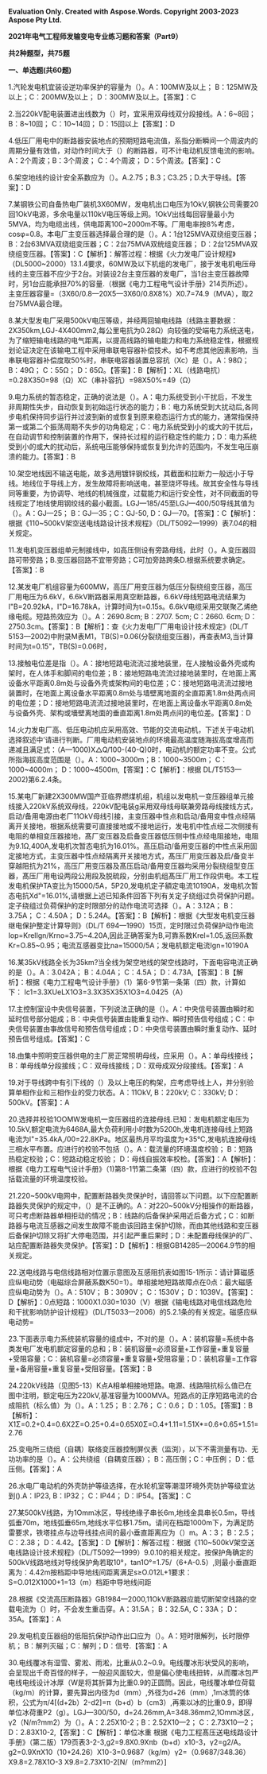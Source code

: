 ﻿**Evaluation Only. Created with Aspose.Words. Copyright 2003-2023 Aspose Pty Ltd.**

**2021年电气工程师发输变电专业练习题和答案（Part9）**

**共2种题型，共75题**

**一、单选题(共60题)**

1\.汽轮发电机宜装设逆功率保护的容量为（）。A：100MW及以上； B：125MW及以上；C：200MW及以上； D：300MW及以上。【答案】：C

2\.当220kV配电装置进出线数为（）时，宜采用双母线双分段接线。A：6~8回； B：8~10回； C：10~14回； D：15回以上【答案】：D

4\.低压厂用电中的断路器安装地点的预期短路电流值，系指分断瞬间一个周波内的周期分量有效值，对动作时间大于（）的断路器，可不计电动机反馈电流的影响。A：2个周波；B：3个周波； C：4个周波； D：5个周波。【答案】：C


6\.架空地线的设计安全系数应为（）。A.2.75；B.3；C3.25；D.大于导线。【答案】：D

7\.某钢铁公司自备热电厂装机3X60MW，发电机出口电压为1OkV,钢铁公司需要20回1OkV电源，多余电量以110kV电压等级上网。1OkV出线每回容量最小为5MVA，均为电缆出线，供电距离100~2000m不等。厂用电率按8%考虑，cosφ=0.8。本电厂主变压器选择最合理的是（）。A：1台125MVA双绕组变压器； B：2台63MVA双绕组变压器；C：2台75MVA双统组变压器； D：2台125MVA双绕组变压器。【答案】：C【解析】：解答过程：根据《火力发电厂设计规程》（DL5000~2000）13.1.4要求，60MW及以下机组的发电厂，接于发电机电压母线的主变压器不应少于2台。对装设2台主变压器的发电厂，当1台主变压器故障时，另1台应能承担70%的容量.（根据《电力工程电气设计手册》214页所述）。主变压器容量=（3X60/0.8—20X5—3X60/0.8X8%）X0.7=74.9（MVA），取2台75MVA最合理。

8\.某大型发电厂采用500kV电压等级，并经两回输电线路（线路主要数据：2X350km,LGJ-4X400mm2,每公里电抗为0.28Ω）向较强的受端电力系统送电，为了缩短输电线路的电气距离，以提高线路的输电能力和电力系统稳定性，根据规划论证决定在该输电工程中采用串联电容器补偿技术。如不考虑其他因素影响，当串联电容器补偿度取50%时，串联电容器装置总容抗（Xc）是（）。A：98Ω； B：49Ω； C：55Ω； D：65Ω。【答案】：B【解析】：XL（线路电抗）=0.28X350=98（Ω）XC（串补容抗）=98X50%=49（Ω）

9\.电力系统的暂态稳定，正确的说法是（）。A：电力系统受到小干扰后，不发生非周期性失步，自动恢复到初始运行状态的能力；B：电力系统受到大扰动后,各同步电机保持同步运行并过波到新的或恢复到原来稳态运行方式的能力，通常指保持第一或第二个振荡周期不失步的功角稳定；C：电力系统受到小的或大的干扰后，在自动调节和控制装置的作用下，保持长过程的运行稳定性的能力；D：电力系统受到小的或大的扰动后，系统电压能够保持或恢复到允许的范围内，不发生电压崩溃的能力。【答案】：B

10\.架空地线因不输送电能，故多选用镀锌钢绞线，其截面和拉断力一般远小于导线。地线位于导线上方，发生故障将影响送电，甚至烧坏导线。故其安全性与导线同等重要，为协调导、地线的机械强度，过载能力和运行安全性，对不同截面的导线规定了地线使用钢绞线的最小截面。LGJ—185/45至LGJ—400/50导线其值为（）。A：GJ—25； B：GJ—35；C：GJ-50, D：GJ—70。【答案】：C【解析】：根据《110~500kV架空送电线路设计技术规程》（DL/T5092—1999）表7.04的相关规定。

11\.发电机变压器组单元制接线中，如高压侧设有旁路母线，此时（）。A.变压器回路可带旁路；B.变压器回路不宜带旁路；C可加旁路跨条D.根据系统要求确定。【答案】：B

12\.某发电厂机组容量为600MW，高压厂用变压器为低压分裂绕组变压器，高压厂用电压为6.6kV，6.6kV断路器采用真空断路器，6.6kV母线短路电流结果为I"B=20.92kA，I"D=16.78kA，计算时间为t=0.15s。6.6kV电缆采用交联聚乙烯绝缘电缆。短路热效应为（）。A：2690.8cm; B：2707. 5cm; C：2660. 6cm; D：2750.3cm。【答案】：B【解析】：查《火力发电厂厂用电设计技术规定》(DL/T 5153—2002)中附录M表M1，TB(S)=0.06(分裂绕组变压器)，再查表M3,当计算时间为t=0.15"，TB(S)=0.06时， 

13\.接触电位差是指（）。A：接地短路电流流过接地装里，在人接触设备外壳或构架时，在人体手和脚间的电位差；B：接地短路电流流过接地装里时，在地面上离设备水平距离0.8m处与设备外壳或架构间的电位差；C：接地短路电流流过接地装置时，在地面上离设备水平距离0.8m处与墙壁离地面的全直距离1.8m处两点间的电位差；D：接地短路电流流过接地装里时，在地面上离设备水平距离0.8m处与设备外壳、架构或墻壁离地面的垂直距离1.8m处两点间的电位差。【答案】：D

14\.火力发电厂高、低压电动机应采用高效、节能的交流电动机，下述关于电动机选择叙述中’请进行判断。厂用电动机安装地点的环境最高温度随海拔高度增高而递减且满足式：（A—1000)X△Q/100-(40-Q)0时，电动机的额定功率不变。公式所指海拔高度范围是（）。A：1000~3000m；B：1000~3500m； C：1000~4000m； D：1000~4500m,【答案】：C【解析】：根据 DL/T5153—2002)第6.2.4条。

15\.某电厂新建2X300MW国产亚临界燃煤机组，机组以发电机一变压器组单元接线接入220kV系统双母线，220kV配电装g采用双母线母联兼旁路母线接线方式，启动/备用电源由老厂11OkV母线引接，主变压器中性点和启动/备用变中性点经隔离开关接地，根据系统需要可直接接地或不接地运行，发电机中性点经二次侧接有电阻的单相变压器接地，髙厂变压器及启备变压器低压侧中性点经电阻接地，电阻为9.1Ω,400A,发电机次暂态电抗为16.01%。髙压启动/备用变压器的中性点采用固定接地方式，主变压器中性点经隔离开关接地方式，髙压厂用变压器及启/备变半穿越阻抗为21%，高压厂用变压器及髙压启动/备用变压器均采用分裂绕组型变压器，髙压厂用电设两段公用段及脱硫段，分别由机组髙压厂用工作段供电。本工程发电机保护TA变比为15000/5A，5P20,发电机定子額定电流10190A，发电机次暂态电抗Xd"=16.01%,请根据上述已知条件回答下列有关定子绕组过负荷保护问题。定子绕组过负荷保护的定时限部分的动作电流可选择（）。A：3.12A； B：3.75A； C：4.50A； D：5.24A。【答案】：B【解析】：根据《大型发电机变压器继电保护整定计算导则》（DL/T 694—1990）15页，定时限过负荷保护动作电流Iop=KrelIgn/Krno=3.75~4.20A,因此正确答案为B,可靠系数Krel=1.05,返回系数Kr=O.85~0.95；电流互感器变比na=15000/5A；发电机额定电流Ign=10190A

16\.某35kV线路全长为35km?当全线为架空地线的架空线路时，下面电容电流正确的是（）。A：3.042A； B：4.04A； C：4.5A； D：4.73A,【答案】：B【解析】：根据《电力工程电气设计手册》（1）第6-9节第一条第（四）款，计算如下： Ic1=3.3XUeLX1O3=3.3X35X35X1O3=4.0425（A）

17\.主控制室设中央信号装置，下列说法正确的是（）。A：中央信号装置由瞬时和延时信号部分姐成；B：中央信号装置由能重复动作、瞬时预告信号组成；C：中央信号装置由亊故信号和预告信号组成；D：中央信号装置由瞬时重复动作、延时预告信号组成。【答案】：C

18\.由集中照明变压器供电的主厂房正常照明母线，应采用（）。A：单母线接线； B：单母线单分段接线；C：双母线接线；D：双母成双分段接线。【答案】：A

19\.对于导线跨中有引下线的（）及以上电压的构架，应考虑导线上人，并分别验算单相作业和三相作业的受力状态。A：11OkV, B：220kV; C：330kV; D：500kV。【答案】：A

20\.选择并校验1OOMW发电机一变压器组的连接母线.已知：发电机额定电压为10.5kV,额定电流为6468A,最大负荷利用小时数为5200h,发电机连接母线上短路电流为I"=35.4kA,/00=22.8KPa。地区最热月平均温度为+35℃,发电机连接母线三相水平布置。应进行的校验不包括（）。A：载流量的环境温度校验； B：短路热稳定校验；C：短路动稳定校验； D：母线自振效率校检。【答案】：A【解析】：根据《电力工程电气设计手册》（1)第8-1节第二条第（四）款，应进行的校验不包括载流量的环境温度校验。

21\.220~500kV电网中，配置断路器失灵保护时，请回答以下问题。以下应配置断路器失灵保护的规定中，（）是不正确的。A：对220~500kV分相操作的断路器，可只考虑断路器单相拒动的情况；B：线路的后备保护采用近后备方式；C：如断路器与电流互感器之间发生故障不能由该回路主保护切除，而由其他线路和变压器后备保护切除又将扩大停电范围，并引起严重后果时；D：未配置母线保护的厂、站应配置断路器失灵保护。【答案】：D【解析】：根据GB14285—20064.9节的相关规定。

22\.送电线路与电信线路相对位置示意图及互感阻抗表如图15-1所示：请计算磁感应纵电动势（电磁综合屏蔽系数K50=1）。单相接地短路故障点在0点：最大磁感应纵电动势为（）。A：510V； B：3090V； C：1530V； D：1039V。【答案】：D【解析】：0点短路：1000X1.030=1030（V）根据《输电线路对电信线路危险和干扰影响防护设计规程》（DL/T5033—2006）的5.2.1条的有关规定。磁感应纵电动势= 

23\.下面表示电力系统装机容量的组成中，不对的是（）。A：装机容量=系统中各类发电厂发电机额定容量的总和；B：装机容量=必须容量+工作容量+重复容量+受阻容量；C：装机容量=必须容量+重复容量+受阻容量；D：装机容量=工作容量+备用容量+重复容量+受阻容量。【答案】：B

24\.220kV线路（见图5-13）K点A相单相接地短路。电源、线路阻抗标么值已在图中注明，额定电压为220kV,基准容量为1000MVA。短路点的正序短路电流的合成阻抗（标么值）为（）。A：1.25； B：2.76； C：0.6； D：1.05。【答案】：B【解析】：X1Σ=0.2+0.4=0.6X2Σ=O.25+0.4=0.65X0Σ=O.4+1.11=1.51X\*=0.6+0.65+1.51=2.76

25\.变电所三绕组（自耦）联络变压器控制屏仪表（监渕），以下不需测量有功、无功功率的是（）。A：公共绕组（自耦变压器）； B：高压倒；C：中压例； D：低压侧。【答案】：A

26\.水电厂电动机的外壳防护等级选择，在水轮机室等潮湿环境外壳防护等级宜达到().A：IP23, B：IP32； C：IP44； D：IP54。【答案】：C

27\.某500kV线路，为1Omm冰区，导线绝缘子串长6m,地线金具串长0.5m，导线弧垂70m，地线弧垂65m,地线水平位移1.75m。请问在档距1000m下，为满足防雷要求，铁塔挂点与边导线挂点间的最小垂直距离应为（）m。A：3； B：2.5； C：2.38； D：4.42。【答案】：D【解析】：解答过程：根据《110~500kV架空送电线路设计技术规程》（DL/T5092—1999）9.0.10的相关规定。按保护角确定的500kV线路地线对导线保护角若取10°，tan1O°=1.75/（6+A-0.5）,则最小垂直距离为：4.42m按档距中导地线间距离满足s≥O.012L+1要求：S=O.012X1000+1=13（m）档距中导地线间距 

28\.根据《交流高压断路器》GB1984—2000,11OkV断路器应能切断架空线路的空载电流为（）时，不会发生重击穿。A：31.5A； B：32.5A, C：33A； D：35A。【答案】：A

29\.发电机变压器组的低阻抗保护动作出口应为（）。A：短时限解列，长时限停机； B：解列灭磁；C：解列；D：信号.【答案】：A

30\.电线覆冰有湿雪、雾淞、雨淞，比重从0.2~0.9。电线覆冰形状受风的影响，会呈现出千奇百怪的样子，一般迎风面较大，但是偏心使电线扭转，从而覆冰包严电线电线设计冰厚（W是将其折算为比重0.9的正圆筒。因此，电线覆冰单位荷载（kg/m）的计算，要先算出内径为d（mm）,外径为d+26（mm）,1m冰筒的体积，公式为π/4[(d+2b）2-d2]=π（b+d）b（cm3）,再乘以冰的比重0.9，即得单位冰荷重P2（g）。LGJ—300/50，d=24.26mm,A=348.36mm2,1Omm冰区，γ2（N/m?mm2）为（）。A：2.25X10-2；B：2.52X10—2； C：2.73X10—2； D：2.83X10-2,【答案】：C【解析】：单位冰重 根据《电力工程髙压送电线路设计手册》（第二版）179页表3-2-3,g2=9.8X0.9Xπb（b+d）x10-3，γ2=g2/A。g2=0.9XπX10（10+24.26）X10-3=0.9687（kg/m）γ2=（0.9687/348.36）X9.8=2.78X1O-3 X9.8=2.73X10-2[N/（m?mm2）]
